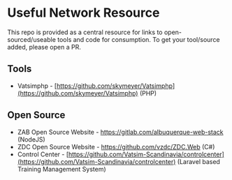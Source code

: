 # Useful Network Resource
This repo is provided as a central resource for links to open-sourced/useable tools and code for consumption.
To get your tool/source added, please open a PR.


## Tools
* Vatsimphp - [https://github.com/skymeyer/Vatsimphp](https://github.com/skymeyer/Vatsimphp) (PHP)

## Open Source
* ZAB Open Source Website - https://gitlab.com/albuquerque-web-stack (NodeJS)
* ZDC Open Source Website - https://github.com/vzdc/ZDC.Web (C#)
* Control Center - [https://github.com/Vatsim-Scandinavia/controlcenter](https://github.com/Vatsim-Scandinavia/controlcenter) (Laravel based Training Management System)
